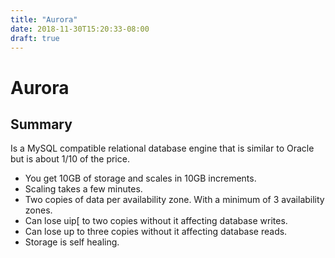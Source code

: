 ```yaml
---
title: "Aurora"
date: 2018-11-30T15:20:33-08:00
draft: true
---
```


# Aurora
## Summary
Is a MySQL compatible relational database engine that is similar to Oracle but is about 1/10 of the price.
* You get 10GB of storage and scales in 10GB increments.
* Scaling takes a few minutes.
* Two copies of data per availability zone. With a minimum of 3 availability zones.
* Can lose uip[ to two copies without it affecting database writes.
* Can lose up to three copies without it affecting database reads.
* Storage is self healing.